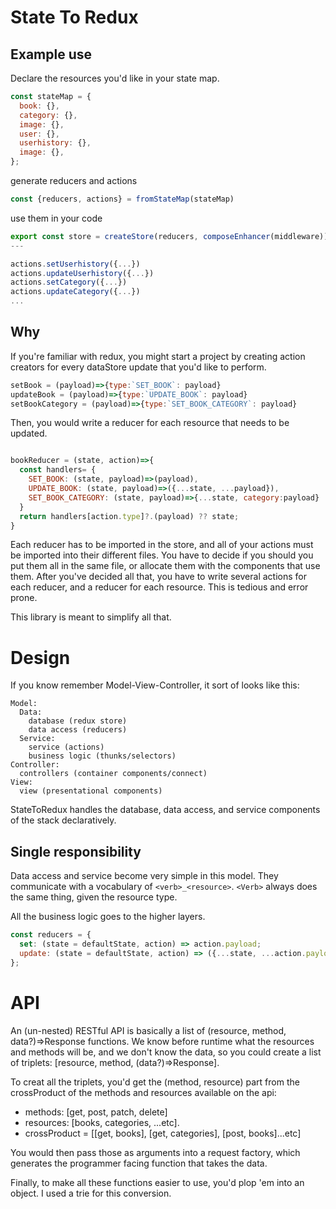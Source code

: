 # State To Redux

## Example use

Declare the resources you'd like in your state map.
```js
const stateMap = {
  book: {},
  category: {},
  image: {},
  user: {},
  userhistory: {},
  image: {},
};
```

generate reducers and actions
```js
const {reducers, actions} = fromStateMap(stateMap)
```

use them in your code
```js
export const store = createStore(reducers, composeEnhancer(middleware));
---

actions.setUserhistory({...})
actions.updateUserhistory({...})
actions.setCategory({...})
actions.updateCategory({...})
...

```

## Why
If you're familiar with redux, you might start a project by creating
action creators for every dataStore update that you'd like to perform.

```js
setBook = (payload)=>{type:`SET_BOOK`: payload}
updateBook = (payload)=>{type:`UPDATE_BOOK`: payload}
setBookCategory = (payload)=>{type:`SET_BOOK_CATEGORY`: payload}
```

Then, you would write a reducer for each resource that needs to be updated.

```js

bookReducer = (state, action)=>{
  const handlers= {
    SET_BOOK: (state, payload)=>(payload),
    UPDATE_BOOK: (state, payload)=>({...state, ...payload}),
    SET_BOOK_CATEGORY: (state, payload)=>{...state, category:payload}
  }
  return handlers[action.type]?.(payload) ?? state;
}
```


Each reducer has to be imported in the store, and all of your actions must
be imported into their different files. You have to decide if you should you put them all in the same
file, or allocate them with the components that use them. After you've decided all that, 
you have to write several actions for each reducer, and a reducer for each resource.
This is tedious and error prone.

This library is meant to simplify all that.

# Design

If you know remember Model-View-Controller, it sort of looks like this:

```
Model:
  Data:
    database (redux store)
    data access (reducers)
  Service:
    service (actions)
    business logic (thunks/selectors)
Controller:
  controllers (container components/connect)
View:
  view (presentational components)
```

StateToRedux handles the database, data access, and service components of the stack declaratively.

## Single responsibility

Data access and service become very simple in this model. They communicate with a vocabulary of `<verb>_<resource>`. 
`<Verb>` always does the same thing, given the resource type.

All the business logic goes to the higher layers.

```js
const reducers = {
  set: (state = defaultState, action) => action.payload;
  update: (state = defaultState, action) => ({...state, ...action.payload});
};
```



# API

An (un-nested) RESTful API is basically a list of (resource, method,
data?)=>Response functions. We know before runtime what the resources and
methods will be, and we don't know the data, so you could create a list of
triplets: [resource, method, (data?)=>Response].

To creat all the triplets, you'd get the (method, resource) part from the
crossProduct of the methods and resources available on the api:

- methods: [get, post, patch, delete]
- resources: [books, categories, ...etc].
- crossProduct = [[get, books], [get, categories], [post, books]...etc]

You would then pass those as arguments into a request factory, which generates
the programmer facing function that takes the data.

Finally, to make all these functions easier to use, you'd plop 'em into an
object. I used a trie for this conversion.
